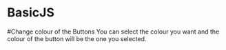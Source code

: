 # BasicJS
#Change colour of the Buttons
You can select the colour you want and the colour of the button will be the one you selected.
